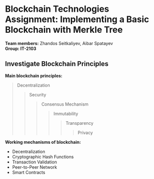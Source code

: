 # Blockchain Technologies Assignment: Implementing a Basic Blockchain with Merkle Tree
**Team members:** Zhandos Seitkaliyev, Aibar Spatayev <br>
**Group: IT-2103**
## Investigate Blockchain Principles ##
**Main blockchain principles:**      
>Decentralization 
>>Security
>>>Consensus Mechanism
>>>>Immutability
>>>>>Transparency
>>>>>>Privacy

**Working mechanisms of blockchain:**
* Decentralization
* Cryptographic Hash Functions
* Transaction Validation
* Peer-to-Peer Network
* Smart Contracts
